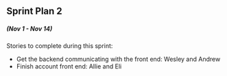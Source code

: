 ## Sprint Plan 2 
##### (Nov 1 - Nov 14)
Stories to complete during this sprint: 
- Get the backend communicating with the front end: Wesley and Andrew
- Finish account front end: Allie and Eli